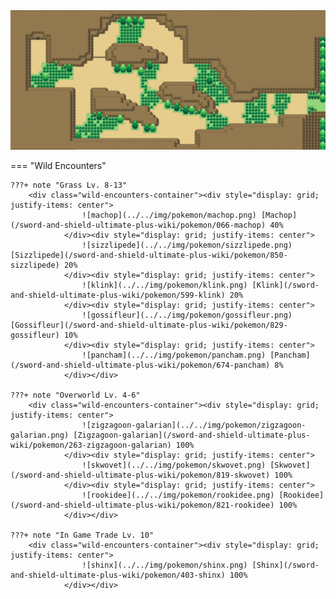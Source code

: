 <img src="../../img/routes/Route 3.png" alt="Route 3"/>

=== "Wild Encounters"


	???+ note "Grass Lv. 8-13"
		<div class="wild-encounters-container"><div style="display: grid; justify-items: center">
                    ![machop](../../img/pokemon/machop.png) [Machop](/sword-and-shield-ultimate-plus-wiki/pokemon/066-machop) 40%
                </div><div style="display: grid; justify-items: center">
                    ![sizzlipede](../../img/pokemon/sizzlipede.png) [Sizzlipede](/sword-and-shield-ultimate-plus-wiki/pokemon/850-sizzlipede) 20%
                </div><div style="display: grid; justify-items: center">
                    ![klink](../../img/pokemon/klink.png) [Klink](/sword-and-shield-ultimate-plus-wiki/pokemon/599-klink) 20%
                </div><div style="display: grid; justify-items: center">
                    ![gossifleur](../../img/pokemon/gossifleur.png) [Gossifleur](/sword-and-shield-ultimate-plus-wiki/pokemon/829-gossifleur) 10%
                </div><div style="display: grid; justify-items: center">
                    ![pancham](../../img/pokemon/pancham.png) [Pancham](/sword-and-shield-ultimate-plus-wiki/pokemon/674-pancham) 8%
                </div></div>

	???+ note "Overworld Lv. 4-6"
		<div class="wild-encounters-container"><div style="display: grid; justify-items: center">
                    ![zigzagoon-galarian](../../img/pokemon/zigzagoon-galarian.png) [Zigzagoon-galarian](/sword-and-shield-ultimate-plus-wiki/pokemon/263-zigzagoon-galarian) 100%
                </div><div style="display: grid; justify-items: center">
                    ![skwovet](../../img/pokemon/skwovet.png) [Skwovet](/sword-and-shield-ultimate-plus-wiki/pokemon/819-skwovet) 100%
                </div><div style="display: grid; justify-items: center">
                    ![rookidee](../../img/pokemon/rookidee.png) [Rookidee](/sword-and-shield-ultimate-plus-wiki/pokemon/821-rookidee) 100%
                </div></div>

	???+ note "In Game Trade Lv. 10"
		<div class="wild-encounters-container"><div style="display: grid; justify-items: center">
                    ![shinx](../../img/pokemon/shinx.png) [Shinx](/sword-and-shield-ultimate-plus-wiki/pokemon/403-shinx) 100%
                </div></div>



